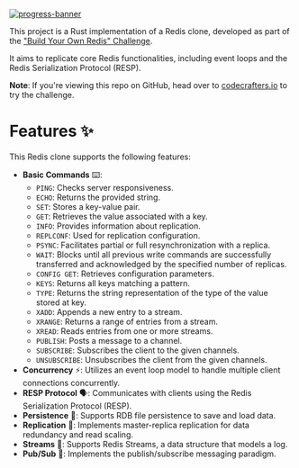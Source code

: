 [![progress-banner](https://backend.codecrafters.io/progress/redis/5c1a4d4c-40a0-4434-9ff4-610a670222bf)](https://app.codecrafters.io/users/codecrafters-bot?r=2qF)

This project is a Rust implementation of a Redis clone, developed as part of the ["Build Your Own Redis" Challenge](https://codecrafters.io/challenges/redis).

It aims to replicate core Redis functionalities, including event loops and the Redis Serialization Protocol (RESP).

**Note**: If you're viewing this repo on GitHub, head over to
[codecrafters.io](https://codecrafters.io) to try the challenge.

# Features ✨

This Redis clone supports the following features:
-   **Basic Commands** ⌨️:
    -   `PING`: Checks server responsiveness.
    -   `ECHO`: Returns the provided string.
    -   `SET`: Stores a key-value pair.
    -   `GET`: Retrieves the value associated with a key.
    -   `INFO`: Provides information about replication.
    -   `REPLCONF`: Used for replication configuration.
    -   `PSYNC`: Facilitates partial or full resynchronization with a replica.
    -   `WAIT`: Blocks until all previous write commands are successfully transferred and acknowledged by the specified number of replicas.
    -   `CONFIG GET`: Retrieves configuration parameters.
    -   `KEYS`: Returns all keys matching a pattern.
    -   `TYPE`: Returns the string representation of the type of the value stored at key.
    -   `XADD`: Appends a new entry to a stream.
    -   `XRANGE`: Returns a range of entries from a stream.
    -   `XREAD`: Reads entries from one or more streams.
    -   `PUBLISH`: Posts a message to a channel.
    -   `SUBSCRIBE`: Subscribes the client to the given channels.
    -   `UNSUBSCRIBE`: Unsubscribes the client from the given channels.
-   **Concurrency** ⚡: Utilizes an event loop model to handle multiple client connections concurrently.
-   **RESP Protocol** 🗣️: Communicates with clients using the Redis Serialization Protocol (RESP).
-   **Persistence** 💾: Supports RDB file persistence to save and load data.
-   **Replication** 🔄: Implements master-replica replication for data redundancy and read scaling.
-   **Streams** 🌊: Supports Redis Streams, a data structure that models a log.
-   **Pub/Sub** 📢: Implements the publish/subscribe messaging paradigm.

